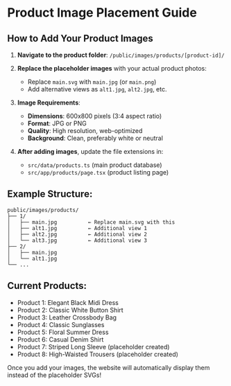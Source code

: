 # Product Image Placement Guide

## How to Add Your Product Images

1. **Navigate to the product folder**: `/public/images/products/[product-id]/`

2. **Replace the placeholder images** with your actual product photos:
   - Replace `main.svg` with `main.jpg` (or `main.png`)
   - Add alternative views as `alt1.jpg`, `alt2.jpg`, etc.

3. **Image Requirements**:
   - **Dimensions**: 600x800 pixels (3:4 aspect ratio)
   - **Format**: JPG or PNG
   - **Quality**: High resolution, web-optimized
   - **Background**: Clean, preferably white or neutral

4. **After adding images**, update the file extensions in:
   - `src/data/products.ts` (main product database)
   - `src/app/products/page.tsx` (product listing page)

## Example Structure:
```
public/images/products/
├── 1/
│   ├── main.jpg          ← Replace main.svg with this
│   ├── alt1.jpg          ← Additional view 1
│   ├── alt2.jpg          ← Additional view 2
│   └── alt3.jpg          ← Additional view 3
├── 2/
│   ├── main.jpg
│   └── alt1.jpg
└── ...
```

## Current Products:
- Product 1: Elegant Black Midi Dress
- Product 2: Classic White Button Shirt  
- Product 3: Leather Crossbody Bag
- Product 4: Classic Sunglasses
- Product 5: Floral Summer Dress
- Product 6: Casual Denim Shirt
- Product 7: Striped Long Sleeve (placeholder created)
- Product 8: High-Waisted Trousers (placeholder created)

Once you add your images, the website will automatically display them instead of the placeholder SVGs!
